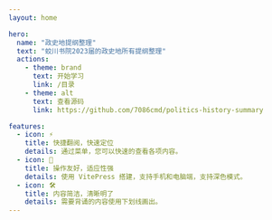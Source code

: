 ```yaml
---
layout: home

hero:
  name: "政史地提纲整理"
  text: "蛟川书院2023届的政史地所有提纲整理"
  actions:
    - theme: brand
      text: 开始学习
      link: /目录
    - theme: alt
      text: 查看源码
      link: https://github.com/7086cmd/politics-history-summary

features:
  - icon: ⚡️
    title: 快捷翻阅，快速定位
    details: 通过菜单，您可以快速的查看各项内容。
  - icon: 🖖
    title: 操作友好，适应性强
    details: 使用 VitePress 搭建，支持手机和电脑端，支持深色模式。
  - icon: 🛠️
    title: 内容简洁，清晰明了
    details: 需要背诵的内容使用下划线画出。
---
```

